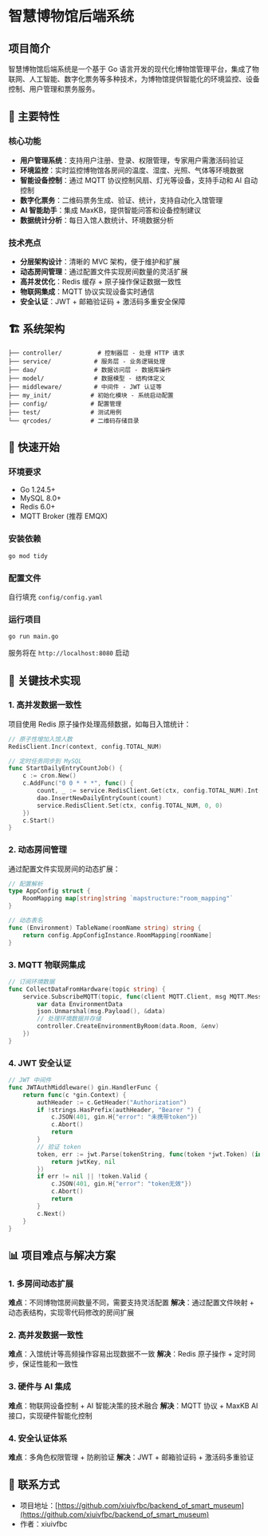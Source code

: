 # 智慧博物馆后端系统

## 项目简介

智慧博物馆后端系统是一个基于 Go 语言开发的现代化博物馆管理平台，集成了物联网、人工智能、数字化票务等多种技术，为博物馆提供智能化的环境监控、设备控制、用户管理和票务服务。

## 🌟 主要特性

### 核心功能
- **用户管理系统**：支持用户注册、登录、权限管理，专家用户需激活码验证
- **环境监控**：实时监控博物馆各房间的温度、湿度、光照、气体等环境数据
- **智能设备控制**：通过 MQTT 协议控制风扇、灯光等设备，支持手动和 AI 自动控制
- **数字化票务**：二维码票务生成、验证、统计，支持自动化入馆管理
- **AI 智能助手**：集成 MaxKB，提供智能问答和设备控制建议
- **数据统计分析**：每日入馆人数统计、环境数据分析

### 技术亮点
- **分层架构设计**：清晰的 MVC 架构，便于维护和扩展
- **动态房间管理**：通过配置文件实现房间数量的灵活扩展
- **高并发优化**：Redis 缓存 + 原子操作保证数据一致性
- **物联网集成**：MQTT 协议实现设备实时通信
- **安全认证**：JWT + 邮箱验证码 + 激活码多重安全保障

## 🏗️ 系统架构

```
├── controller/          # 控制器层 - 处理 HTTP 请求
├── service/            # 服务层 - 业务逻辑处理
├── dao/                # 数据访问层 - 数据库操作
├── model/              # 数据模型 - 结构体定义
├── middleware/         # 中间件 - JWT 认证等
├── my_init/           # 初始化模块 - 系统启动配置
├── config/            # 配置管理
├── test/              # 测试用例
└── qrcodes/           # 二维码存储目录
```

## 🚀 快速开始

### 环境要求

- Go 1.24.5+
- MySQL 8.0+
- Redis 6.0+
- MQTT Broker (推荐 EMQX)

### 安装依赖

```bash
go mod tidy
```

### 配置文件

自行填充 `config/config.yaml`


### 运行项目

```bash
go run main.go
```

服务将在 `http://localhost:8080` 启动

## 🔧 关键技术实现

### 1. 高并发数据一致性

项目使用 Redis 原子操作处理高频数据，如每日入馆统计：

```go
// 原子性增加入馆人数
RedisClient.Incr(context, config.TOTAL_NUM)

// 定时任务同步到 MySQL
func StartDailyEntryCountJob() {
    c := cron.New()
    c.AddFunc("0 0 * * *", func() {
        count, _ := service.RedisClient.Get(ctx, config.TOTAL_NUM).Int()
        dao.InsertNewDailyEntryCount(count)
        service.RedisClient.Set(ctx, config.TOTAL_NUM, 0, 0)
    })
    c.Start()
}
```

### 2. 动态房间管理

通过配置文件实现房间的动态扩展：

```go
// 配置解析
type AppConfig struct {
    RoomMapping map[string]string `mapstructure:"room_mapping"`
}

// 动态表名
func (Environment) TableName(roomName string) string {
    return config.AppConfigInstance.RoomMapping[roomName]
}
```

### 3. MQTT 物联网集成

```go
// 订阅环境数据
func CollectDataFromHardware(topic string) {
    service.SubscribeMQTT(topic, func(client MQTT.Client, msg MQTT.Message) {
        var data EnvironmentData
        json.Unmarshal(msg.Payload(), &data)
        // 处理环境数据并存储
        controller.CreateEnvironmentByRoom(data.Room, &env)
    })
}
```

### 4. JWT 安全认证

```go
// JWT 中间件
func JWTAuthMiddleware() gin.HandlerFunc {
    return func(c *gin.Context) {
        authHeader := c.GetHeader("Authorization")
        if !strings.HasPrefix(authHeader, "Bearer ") {
            c.JSON(401, gin.H{"error": "未携带token"})
            c.Abort()
            return
        }
        // 验证 token
        token, err := jwt.Parse(tokenString, func(token *jwt.Token) (interface{}, error) {
            return jwtKey, nil
        })
        if err != nil || !token.Valid {
            c.JSON(401, gin.H{"error": "token无效"})
            c.Abort()
            return
        }
        c.Next()
    }
}
```

## 📊 项目难点与解决方案

### 1. 多房间动态扩展
**难点**：不同博物馆房间数量不同，需要支持灵活配置
**解决**：通过配置文件映射 + 动态表结构，实现零代码修改的房间扩展

### 2. 高并发数据一致性
**难点**：入馆统计等高频操作容易出现数据不一致
**解决**：Redis 原子操作 + 定时同步，保证性能和一致性

### 3. 硬件与 AI 集成
**难点**：物联网设备控制 + AI 智能决策的技术融合
**解决**：MQTT 协议 + MaxKB AI 接口，实现硬件智能化控制

### 4. 安全认证体系
**难点**：多角色权限管理 + 防刷验证
**解决**：JWT + 邮箱验证码 + 激活码多重验证


## 📧 联系方式

- 项目地址：[https://github.com/xiuivfbc/backend_of_smart_museum](https://github.com/xiuivfbc/backend_of_smart_museum)
- 作者：xiuivfbc